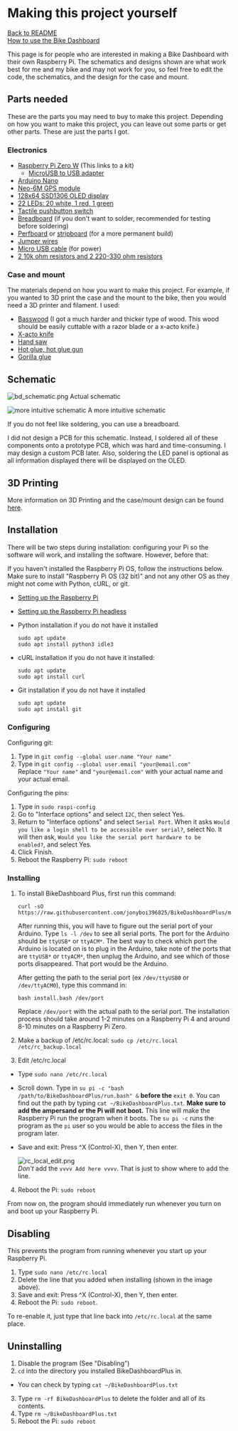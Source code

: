 # Making this project yourself
[Back to README](/README.md)  
[How to use the Bike Dashboard](/docs/pages/usage.md)

This page is for people who are interested in making a Bike Dashboard with their own Raspberry Pi. The schematics and designs shown are what work best for me and my bike and may not work for you, so feel free to edit the code, the schematics, and the design for the case and mount. 

## Parts needed

These are the parts you may need to buy to make this project. Depending on how you want to make this project, you can leave out some parts or get other parts. These are just the parts I got.

### Electronics
- [Raspberry Pi Zero W](https://www.amazon.com/Vilros-Raspberry-Starter-Power-Premium/dp/B0748MPQT4/ref=pd_lpo_1?pd_rd_i=B0748MPQT4&psc=1) (This links to a kit)
  - [MicroUSB to USB adapter](https://www.amazon.com/Ksmile%C2%AE-Female-Adapter-SamSung-tablets/dp/B01C6032G0/ref=asc_df_B01C6032G0/?tag=hyprod-20&linkCode=df0&hvadid=309833041189&hvpos=&hvnetw=g&hvrand=12260953306372108187&hvpone=&hvptwo=&hvqmt=&hvdev=c&hvdvcmdl=&hvlocint=&hvlocphy=9031971&hvtargid=pla-567647287320&psc=1)
- [Arduino Nano](https://www.amazon.com/REXQualis-Board-ATmega328P-Compatible-Arduino/dp/B07WK4VG58/ref=sr_1_2_sspa?dchild=1&keywords=arduino+nano&qid=1628565123&s=electronics&sr=1-2-spons&psc=1&spLa=ZW5jcnlwdGVkUXVhbGlmaWVyPUExUk9PQUJCTUtHRlpPJmVuY3J5cHRlZElkPUEwNTgzMzY5VlM4M01ISUNKTjBTJmVuY3J5cHRlZEFkSWQ9QTA3MjczMzU3RU1RTjFCUlgzQUomd2lkZ2V0TmFtZT1zcF9hdGYmYWN0aW9uPWNsaWNrUmVkaXJlY3QmZG9Ob3RMb2dDbGljaz10cnVl)
- [Neo-6M GPS module](https://www.amazon.com/Navigation-Positioning-Microcontroller-Compatible-Sensitivity/dp/B084MK8BS2/ref=sr_1_2_sspa?dchild=1&keywords=neo+6m&qid=1628279273&s=electronics&sr=1-2-spons&psc=1&spLa=ZW5jcnlwdGVkUXVhbGlmaWVyPUEzNlhLQTRHM01TMFFQJmVuY3J5cHRlZElkPUEwMzk5NzU3MlkzOFhXQVYxSzM5NSZlbmNyeXB0ZWRBZElkPUEwMjMwNDg0M0I3Mzc3QUFHOVlNRSZ3aWRnZXROYW1lPXNwX2F0ZiZhY3Rpb249Y2xpY2tSZWRpcmVjdCZkb05vdExvZ0NsaWNrPXRydWU=)
- [128x64 SSD1306 OLED display](https://www.amazon.com/UCTRONICS-SSD1306-Self-Luminous-Display-Raspberry/dp/B072Q2X2LL/ref=sr_1_4?dchild=1&keywords=oled+display&qid=1628279332&s=electronics&sr=1-4)
- [22 LEDs: 20 white, 1 red, 1 green](https://www.amazon.com/eBoot-Pieces-Emitting-Diodes-Assorted/dp/B06XPV4CSH/ref=asc_df_B06XPV4CSH/?tag=hyprod-20&linkCode=df0&hvadid=167146990738&hvpos=&hvnetw=g&hvrand=16456105429600568208&hvpone=&hvptwo=&hvqmt=&hvdev=c&hvdvcmdl=&hvlocint=&hvlocphy=9031971&hvtargid=pla-369941417757&psc=1)
- [Tactile pushbutton switch](https://www.amazon.com/OCR-180PcsTactile-Momentary-Switches-Assortment/dp/B01MRP025V/ref=sr_1_5?dchild=1&keywords=button+arduino&qid=1628279410&sr=8-5)
- [Breadboard](https://www.amazon.com/Breadboards-Solderless-Breadboard-Distribution-Connecting/dp/B07DL13RZH/ref=sr_1_1_sspa?dchild=1&keywords=breadboard&qid=1628279437&sr=8-1-spons&psc=1&spLa=ZW5jcnlwdGVkUXVhbGlmaWVyPUFTNlg2UERYMkY4SkcmZW5jcnlwdGVkSWQ9QTA1OTQ5OTMyNk5ISVQ3S0NCOEU3JmVuY3J5cHRlZEFkSWQ9QTA3ODI1MDYzOTdGQVNNODVCT0g1JndpZGdldE5hbWU9c3BfYXRmJmFjdGlvbj1jbGlja1JlZGlyZWN0JmRvTm90TG9nQ2xpY2s9dHJ1ZQ==)  (if you don't want to solder, recommended for testing before soldering)
- [Perfboard](https://www.amazon.com/ELEGOO-Prototype-Soldering-Compatible-Arduino/dp/B072Z7Y19F/ref=sr_1_1_sspa?dchild=1&keywords=perfboard&qid=1628279449&sr=8-1-spons&psc=1&spLa=ZW5jcnlwdGVkUXVhbGlmaWVyPUEzU1pPTjY3VlVKTFpFJmVuY3J5cHRlZElkPUEwNzk0ODYwMVZBSFY4M0RMSlM0JmVuY3J5cHRlZEFkSWQ9QTA0MzUzMTMxRVlZU1AyWjQ3R0wmd2lkZ2V0TmFtZT1zcF9hdGYmYWN0aW9uPWNsaWNrUmVkaXJlY3QmZG9Ob3RMb2dDbGljaz10cnVl) or [stripboard](https://www.amazon.com/YUNGUI-Prototype-perfboard-Sording-Electronic/dp/B088GSJM7G/ref=sr_1_3?dchild=1&keywords=stripboard&qid=1628279465&sr=8-3) (for a more permanent build)
- [Jumper wires](https://www.amazon.com/EDGELEC-Breadboard-Optional-Assorted-Multicolored/dp/B07GD2BWPY/ref=sr_1_1_sspa?dchild=1&keywords=jumper+wires&qid=1628279487&sr=8-1-spons&psc=1&spLa=ZW5jcnlwdGVkUXVhbGlmaWVyPUE2RTJDN0I3NUxUMUUmZW5jcnlwdGVkSWQ9QTA4MDEwNDcyUEExWTVZTlQzNlRMJmVuY3J5cHRlZEFkSWQ9QTA5NDU0MzYxSkE3VExKQkZEQUxaJndpZGdldE5hbWU9c3BfYXRmJmFjdGlvbj1jbGlja1JlZGlyZWN0JmRvTm90TG9nQ2xpY2s9dHJ1ZQ==)
- [Micro USB cable](https://www.amazon.com/AmazonBasics-Male-Micro-Cable-Black/dp/B0711PVX6Z/ref=asc_df_B0711PVX6Z/?tag=hyprod-20&linkCode=df0&hvadid=198093101467&hvpos=&hvnetw=g&hvrand=12260953306372108187&hvpone=&hvptwo=&hvqmt=&hvdev=c&hvdvcmdl=&hvlocint=&hvlocphy=9031971&hvtargid=pla-359221356227&psc=1) (for power)
- [2 10k ohm resistors and 2 220-330 ohm resistors](https://www.amazon.com/Resistor-Assortment-Kit-Thermistor-Photoresistor/dp/B0792M83JH/ref=sr_1_1_sspa?dchild=1&keywords=resistor+kit&qid=1628279500&sr=8-1-spons&psc=1&spLa=ZW5jcnlwdGVkUXVhbGlmaWVyPUFLOEZWQjNZQ1Q3RTYmZW5jcnlwdGVkSWQ9QTAzNjU4NTEyTlJXQllLU0syRkMmZW5jcnlwdGVkQWRJZD1BMDkxNjMwMExJRk9NUzE0MzFSMCZ3aWRnZXROYW1lPXNwX2F0ZiZhY3Rpb249Y2xpY2tSZWRpcmVjdCZkb05vdExvZ0NsaWNrPXRydWU=)

### Case and mount
The materials depend on how you want to make this project. For example, if you wanted to 3D print the case and the mount to the bike, then you would need a 3D printer and filament. I used:
- [Basswood](https://www.amazon.com/Basswood-Sheets-Unfinished-Plywood-Crafts/dp/B08VN3HXDT/ref=sr_1_7?dchild=1&keywords=basswood&qid=1628279730&sr=8-7) (I got a much harder and thicker type of wood. This wood should be easily cuttable with a razor blade or a x-acto knife.)
- [X-acto knife](https://www.amazon.com/X-Acto-XZ3601-X-ACTO-Knife-Safety/dp/B005KRSWM6/ref=sr_1_5?crid=2TNSLQ787JYN7&dchild=1&keywords=xacto+knife&qid=1628279798&sprefix=x+acto+%2Caps%2C251&sr=8-5)
- [Hand saw](https://www.amazon.com/CRAFTSMAN-Hand-12-Inch-Hacksaw-CMHT20138/dp/B07R92S9YZ/ref=sr_1_5?dchild=1&keywords=hand+saw&qid=1628279935&sr=8-5) 
- [Hot glue, hot glue gun](https://www.amazon.com/Gluerious-Sticks-Crafts-School-Repairs/dp/B08FTHWC94/ref=sr_1_1_sspa?dchild=1&keywords=hot+glue+gun&qid=1628279885&sr=8-1-spons&psc=1&spLa=ZW5jcnlwdGVkUXVhbGlmaWVyPUExSFZGUlRKQUxHWlVXJmVuY3J5cHRlZElkPUEwMjA1OTM4MlRZVjlaWUtVTFlHUCZlbmNyeXB0ZWRBZElkPUEwNjM3NDc4MVRMOTZFOTNaRFBTSiZ3aWRnZXROYW1lPXNwX2F0ZiZhY3Rpb249Y2xpY2tSZWRpcmVjdCZkb05vdExvZ0NsaWNrPXRydWU=)
- [Gorilla glue](https://www.amazon.com/Gorilla-Original-Waterproof-Polyurethane-Bottle/dp/B0000223UV/ref=sr_1_2_sspa?dchild=1&keywords=gorilla+glue&qid=1628279996&sr=8-2-spons&psc=1&spLa=ZW5jcnlwdGVkUXVhbGlmaWVyPUEyVFhHTzVWVE9VS0VEJmVuY3J5cHRlZElkPUEwNDUzODU1OTNHMlNCUVhNQlk2JmVuY3J5cHRlZEFkSWQ9QTA2MzIzMTJOMVFUQzZLSVdYWlgmd2lkZ2V0TmFtZT1zcF9hdGYmYWN0aW9uPWNsaWNrUmVkaXJlY3QmZG9Ob3RMb2dDbGljaz10cnVl)

## Schematic
![bd_schematic.png](../img/bd_schematic.png)
Actual schematic

![more intuitive schematic](../img/bd_schematic_clear.png)
A more intuitive schematic

If you do not feel like soldering, you can use a breadboard.

I did not design a PCB for this schematic. Instead, I soldered all of these components onto a prototype PCB, which was hard and time-consuming. I may design a custom PCB later. Also, soldering the LED panel is optional as all information displayed there will be displayed on the OLED.

## 3D Printing

More information on 3D Printing and the case/mount design can be found [here](https://github.com/jonyboi396825/BikeDashboardPlus/tree/master/hardware/models).

## Installation

There will be two steps during installation: configuring your Pi so the software will work, and installing the software. However, before that:

If you haven't installed the Raspberry Pi OS, follow the instructions below. Make sure to install "Raspberry Pi OS (32 bit)" and not any other OS as they might not come with Python, cURL, or git.
- [Setting up the Raspberry Pi](https://projects.raspberrypi.org/en/projects/raspberry-pi-setting-up)
- [Setting up the Raspberry Pi headless](https://www.raspberrypi.org/documentation/configuration/wireless/headless.md)

- Python installation if you do not have it installed
  ```
  sudo apt update
  sudo apt install python3 idle3
  ```

- cURL installation if you do not have it installed:
  ```
  sudo apt update
  sudo apt install curl
  ```

- Git installation if you do not have it installed
  ```
  sudo apt update
  sudo apt install git
  ```

### Configuring

Configuring git:
1. Type in `git config --global user.name "Your name"`
2. Type in `git config --global user.email "your@email.com"`  
Replace `"Your name"` and `"your@email.com"` with your actual name and your actual email.

Configuring the pins: 
1. Type in `sudo raspi-config`
2. Go to "Interface options" and select `I2C`, then select Yes.
3. Return to "Interface options" and select `Serial Port`. When it asks `Would you like a login shell to be accessible over serial?`, select No. It will then ask, `Would you like the serial port hardware to be enabled?`, and select Yes.
4. Click Finish.
5. Reboot the Raspberry Pi: `sudo reboot`

### Installing

1. To install BikeDashboard Plus, first run this command: 
    ```
    curl -sO https://raw.githubusercontent.com/jonyboi396825/BikeDashboardPlus/master/install.bash
    ```

    After running this, you will have to figure out the serial port of your Arduino. Type `ls -l /dev` to see all serial ports. The port for the Arduino should be `ttyUSB*` or `ttyACM*`. The best way to check which port the Arduino is located on is to plug in the Arduino, take note of the ports that are `ttyUSB*` or `ttyACM*`, then unplug the Arduino, and see which of those ports disappeared. That port would be the Arduino.

    After getting the path to the serial port (ex `/dev/ttyUSB0` or `/dev/ttyACM0`), type this command in:
    
    ```
    bash install.bash /dev/port
    ```
    Replace `/dev/port` with the actual path to the serial port. The installation process should take around 1-2 minutes on a Raspberry Pi 4 and around 8-10 minutes on a Raspberry Pi Zero.

2. Make a backup of /etc/rc.local: `sudo cp /etc/rc.local /etc/rc_backup.local`
3. Edit /etc/rc.local
- Type `sudo nano /etc/rc.local`
- Scroll down. Type in `su pi -c "bash /path/to/BikeDashboardPlus/run.bash" &` **before the** `exit 0`. You can find out the path by typing `cat ~/BikeDashboardPlus.txt`. **Make sure to add the ampersand or the Pi will not boot.** This line will make the Raspberry Pi run the program when it boots. The `su pi -c` runs the program as the `pi` user so you would be able to access the files in the program later.
- Save and exit: Press ^X (Control-X), then Y, then enter. 

  ![rc_local_edit.png](../img/rc_local_edit.png)  
  *Don't* add the `vvvv Add here vvvv`. That is just to show where to add the line.

4. Reboot the Pi: `sudo reboot`

From now on, the program should immediately run whenever you turn on and boot up your Raspberry Pi.

## Disabling
This prevents the program from running whenever you start up your Raspberry Pi.

1. Type `sudo nano /etc/rc.local`
2. Delete the line that you added when installing (shown in the image above).
3. Save and exit: Press ^X (Control-X), then Y, then enter.
4. Reboot the Pi: `sudo reboot`.

To re-enable it, just type that line back into `/etc/rc.local` at the same place.
    
## Uninstalling

1. Disable the program (See "Disabling")
2. `cd` into the directory you installed BikeDashboardPlus in.
- You can check by typing `cat ~/BikeDashboardPlus.txt`
3. Type `rm -rf BikeDashboardPlus` to delete the folder and all of its contents.
4. Type `rm ~/BikeDashboardPlus.txt`
5. Reboot the Pi: `sudo reboot`
